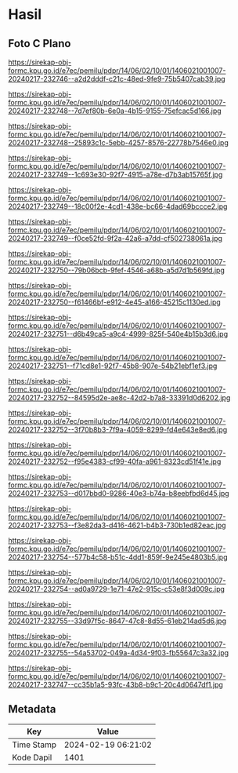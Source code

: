 # Hasil

## Foto C Plano

https://sirekap-obj-formc.kpu.go.id/e7ec/pemilu/pdpr/14/06/02/10/01/1406021001007-20240217-232746--a2d2dddf-c21c-48ed-9fe9-75b5407cab39.jpg

https://sirekap-obj-formc.kpu.go.id/e7ec/pemilu/pdpr/14/06/02/10/01/1406021001007-20240217-232748--7d7ef80b-6e0a-4b15-9155-75efcac5d166.jpg

https://sirekap-obj-formc.kpu.go.id/e7ec/pemilu/pdpr/14/06/02/10/01/1406021001007-20240217-232748--25893c1c-5ebb-4257-8576-22778b7546e0.jpg

https://sirekap-obj-formc.kpu.go.id/e7ec/pemilu/pdpr/14/06/02/10/01/1406021001007-20240217-232749--1c693e30-92f7-4915-a78e-d7b3ab15765f.jpg

https://sirekap-obj-formc.kpu.go.id/e7ec/pemilu/pdpr/14/06/02/10/01/1406021001007-20240217-232749--18c00f2e-4cd1-438e-bc66-4dad69bccce2.jpg

https://sirekap-obj-formc.kpu.go.id/e7ec/pemilu/pdpr/14/06/02/10/01/1406021001007-20240217-232749--f0ce52fd-9f2a-42a6-a7dd-cf502738061a.jpg

https://sirekap-obj-formc.kpu.go.id/e7ec/pemilu/pdpr/14/06/02/10/01/1406021001007-20240217-232750--79b06bcb-9fef-4546-a68b-a5d7d1b569fd.jpg

https://sirekap-obj-formc.kpu.go.id/e7ec/pemilu/pdpr/14/06/02/10/01/1406021001007-20240217-232750--f61466bf-e912-4e45-a166-45215c1130ed.jpg

https://sirekap-obj-formc.kpu.go.id/e7ec/pemilu/pdpr/14/06/02/10/01/1406021001007-20240217-232751--d6b49ca5-a9c4-4999-825f-540e4b15b3d6.jpg

https://sirekap-obj-formc.kpu.go.id/e7ec/pemilu/pdpr/14/06/02/10/01/1406021001007-20240217-232751--f71cd8e1-92f7-45b8-907e-54b21ebf1ef3.jpg

https://sirekap-obj-formc.kpu.go.id/e7ec/pemilu/pdpr/14/06/02/10/01/1406021001007-20240217-232752--84595d2e-ae8c-42d2-b7a8-33391d0d6202.jpg

https://sirekap-obj-formc.kpu.go.id/e7ec/pemilu/pdpr/14/06/02/10/01/1406021001007-20240217-232752--3f70b8b3-7f9a-4059-8299-fd4e643e8ed6.jpg

https://sirekap-obj-formc.kpu.go.id/e7ec/pemilu/pdpr/14/06/02/10/01/1406021001007-20240217-232752--f95e4383-cf99-40fa-a961-8323cd51f41e.jpg

https://sirekap-obj-formc.kpu.go.id/e7ec/pemilu/pdpr/14/06/02/10/01/1406021001007-20240217-232753--d017bbd0-9286-40e3-b74a-b8eebfbd6d45.jpg

https://sirekap-obj-formc.kpu.go.id/e7ec/pemilu/pdpr/14/06/02/10/01/1406021001007-20240217-232753--f3e82da3-d416-4621-b4b3-730b1ed82eac.jpg

https://sirekap-obj-formc.kpu.go.id/e7ec/pemilu/pdpr/14/06/02/10/01/1406021001007-20240217-232754--577b4c58-b51c-4dd1-859f-9e245e4803b5.jpg

https://sirekap-obj-formc.kpu.go.id/e7ec/pemilu/pdpr/14/06/02/10/01/1406021001007-20240217-232754--ad0a9729-1e71-47e2-915c-c53e8f3d009c.jpg

https://sirekap-obj-formc.kpu.go.id/e7ec/pemilu/pdpr/14/06/02/10/01/1406021001007-20240217-232755--33d97f5c-8647-47c8-8d55-61eb214ad5d6.jpg

https://sirekap-obj-formc.kpu.go.id/e7ec/pemilu/pdpr/14/06/02/10/01/1406021001007-20240217-232755--54a53702-049a-4d34-9f03-fb55647c3a32.jpg

https://sirekap-obj-formc.kpu.go.id/e7ec/pemilu/pdpr/14/06/02/10/01/1406021001007-20240217-232747--cc35b1a5-93fc-43b8-b9c1-20c4d0647df1.jpg


## Metadata

| Key        | Value               |
| ---------- | ------------------- |
| Time Stamp | 2024-02-19 06:21:02 |
| Kode Dapil | 1401                |



